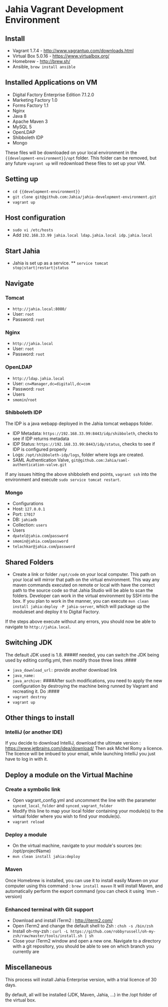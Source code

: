# Jahia Vagrant Development Environment #
## Install ##
* Vagrant 1.7.4 - http://www.vagrantup.com/downloads.html
* Virtual Box 5.0.16 - https://www.virtualbox.org/
* Homebrew - http://brew.sh/
* Ansible, `brew install ansible`

## Installed Applications on VM ##
* Digital Factory Enterprise Edition 7.1.2.0
* Marketing Factory 1.0
* Forms Factory 1.1
* Nginx
* Java 8
* Apache Maven 3
* MySQL 5
* OpenLDAP
* Shibboleth IDP
* Mongo

These files will be downloaded on your local environment in the `{{development-environment}}/opt` folder.  This folder can be removed, but any future `vagrant up` will redownload these files to set up your VM.  

## Setting up ##
* `cd {{development-environment}}`
* `git clone git@github.com:Jahia/jahia-development-environment.git`
* `vagrant up`

## Host configuration ##
* `sudo vi /etc/hosts`
* Add `192.168.33.99 jahia.local ldap.jahia.local idp.jahia.local`

## Start Jahia ##
* Jahia is set up as a service.
** `service tomcat stop|start|restart|status`

## Navigate ##
### Tomcat ###
* `http://jahia.local:8080/`
* User: `root`
* Password: `root`

### Nginx ###
* `http://jahia.local`
* User: `root`
* Password: `root`

### OpenLDAP ###
* `http://ldap.jahia.local`
* User: `cn=Manager,dc=digitall,dc=com`
* Password: `root`
* Users
* `smomin`/`root`


### Shibboleth IDP ###
The IDP is a java webapp deployed in the Jahia tomcat webapps folder.
* IDP Metadata: `https://192.168.33.99:8443/idp/shibboleth`, checks to see if IDP returns metadata
* IDP Status: `https://192.168.33.99:8443/idp/status`, checks to see if IDP is configured properly
* Logs: `/opt/shibboleth-idp/logs`, folder where logs are created.
* SAML Authentication Valve, `git@github.com:Jahia/saml-authentication-valve.git`

If any issues hitting the above shibboleth end points, `vagrant ssh` into the environment and execute `sudo service tomcat restart`.

### Mongo ###
* Configurations
* Host: `127.0.0.1`
* Port: `17017`
* DB: `jahiadb`
* Collection: `users`
* Users
* `dpatel@jahia.com`/`password`
* `smomin@jahia.com`/`password`
* `telachkar@jahia.com`/`password`

## Shared Folders
* Create a link or folder `/opt/code` on your local computer.  This path on your local will mirror that path on the virtual environment.  This way any maven commands executed on remote or local with have the correct path to the source code so that Jahia Studio will be able to scan the folders.  Developer can work in the virtual environment by SSH into the box.  If you plan to work in the manner, you can execute `mvn clean install jahia:deploy -P jahia-server`, which will package up the moduleset and deploy it to Digital Factory.

If the steps above execute without any errors, you should now be able to navigate to `http://jahia.local`.

## Switching JDK ##
The default JDK used is 1.8.
####If needed, you can switch the JDK being used by editing config.yml, then modify those three lines :####
* `java_download_url:` provide another download link
* `java_name:`
* `java_archive:`
####After such modifications, you need to apply the new configuration by destroying the machine being runned by Vagrant and recreating it. Do :####
* `vagrant destroy`
* `vagrant up`

## Other things to install ##
### IntelliJ (or another IDE) ###
If you decide to download IntelliJ, download the ultimate version : https://www.jetbrains.com/idea/download/
Then ask Michel Romy a licence. The licence will be imbued to your email, while launching IntelliJ you just have to log in with it.

## Deploy a module on the Virtual Machine ##
### Create a symbolic link ###
* Open vagrant_config.yml and uncomment the line with the parameter `synced_local_folder` and `synced_vagrant_folder`
* Modify this line to map your local folder containing your module(s) to the virtual folder where you wish to find your module(s).
* `vagrant reload`

### Deploy a module ###
* On the virtual machine, navigate to your module's sources (ex: /opt/projectName)
* `mvn clean install jahia:deploy`

### Maven ###
Once Homebrew is installed, you can use it to install easily Maven on your computer using this command : `brew install maven`
It will install Maven, and automatically perform the export command (you can check it using `mvn -version)

### Enhanced terminal with Git support ###
* Download and install iTerm2 : http://iterm2.com/
* Open iTerm2 and change the default shell to Zsh : `chsh -s /bin/zsh`
* Install oh-my-zsh : `curl -L https://github.com/robbyrussell/oh-my-zsh/raw/master/tools/install.sh | sh`
* Close your iTerm2 window and open a new one. Navigate to a directory with	a git repository, you should be able to see on which branch you currently are

## Miscellaneous ##
This process will install Jahia Enterprise version, with a trial licence of 30 days.

By default, all will be installed (JDK, Maven, Jahia, ...) in the /opt folder of the virtual box.
